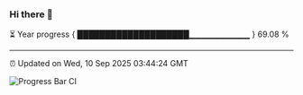 ### Hi there 👋

⏳ Year progress { ████████████████████▁▁▁▁▁▁▁▁▁▁ } 69.08 %

---

⏰ Updated on Wed, 10 Sep 2025 03:44:24 GMT

![Progress Bar CI](https://github.com/IshwaranRudhara/GIT-ACTION/workflows/Progress%20Bar%20CI/badge.svg)

